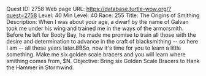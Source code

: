 Quest ID: 2758
Web page URL: https://database.turtle-wow.org/?quest=2758
Level: 40
Min Level: 40
Race: 255
Title: The Origins of Smithing
Description: When I was about your age, a dwarf by the name of Galvan took me under his wing and trained me in the ways of the armorsmith. Before he left for Booty Bay, he made me promise to train all those with the desire and determination to advance in the craft of blacksmithing -- so here I am -- all these years later.$B$BSo, now it's time for you to learn a little something. Make me six golden scale bracers and you will learn where smithing comes from, $N.
Objective: Bring six Golden Scale Bracers to Hank the Hammer in Stormwind.
